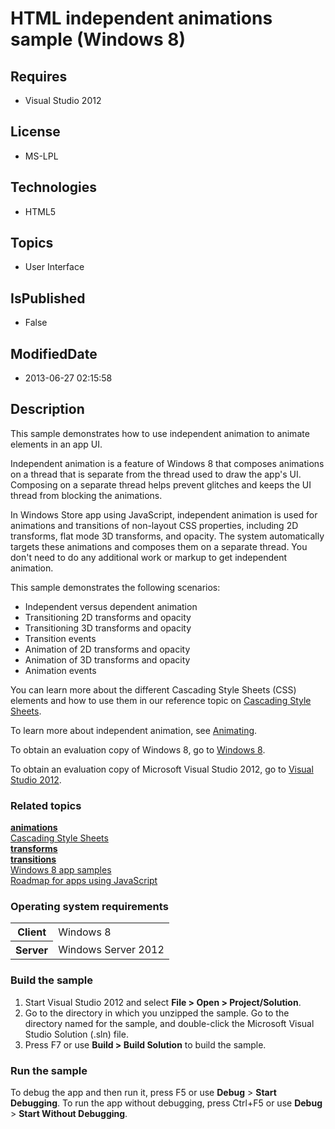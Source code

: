 # HTML independent animations sample (Windows 8)
## Requires
* Visual Studio 2012
## License
* MS-LPL
## Technologies
* HTML5
## Topics
* User Interface
## IsPublished
* False
## ModifiedDate
* 2013-06-27 02:15:58
## Description

<div id="mainSection">
<p>This sample demonstrates how to use independent animation to animate elements in an app UI.
</p>
<p>Independent animation is a feature of Windows&nbsp;8 that composes animations on a thread that is separate from the thread used to draw the app's UI. Composing on a separate thread helps prevent glitches and keeps the UI thread from blocking the animations.</p>
<p>In Windows Store app using JavaScript, independent animation is used for animations and transitions of non-layout CSS properties, including 2D transforms, flat mode 3D transforms, and opacity. The system automatically targets these animations and composes
 them on a separate thread. You don't need to do any additional work or markup to get independent animation.</p>
<p></p>
<p>This sample demonstrates the following scenarios:</p>
<ul>
<li>Independent versus dependent animation </li><li>Transitioning 2D transforms and opacity </li><li>Transitioning 3D transforms and opacity </li><li>Transition events </li><li>Animation of 2D transforms and opacity </li><li>Animation of 3D transforms and opacity </li><li>Animation events </li></ul>
<p></p>
<p>You can learn more about the different Cascading Style Sheets (CSS) elements and how to use them in our reference topic on
<a href="http://msdn.microsoft.com/library/windows/apps/hh996828">Cascading Style Sheets</a>.</p>
<p>To learn more about independent animation, see <a href="http://msdn.microsoft.com/library/windows/apps/hh849087">
Animating</a>.</p>
<p>To obtain an evaluation copy of Windows&nbsp;8, go to <a href="http://go.microsoft.com/fwlink/p/?linkid=241655">
Windows&nbsp;8</a>.</p>
<p>To obtain an evaluation copy of Microsoft Visual Studio&nbsp;2012, go to <a href="http://go.microsoft.com/fwlink/p/?linkid=241656">
Visual Studio&nbsp;2012</a>.</p>
<h3><a id="related_topics"></a>Related topics</h3>
<dl><dt><a href="http://msdn.microsoft.com/library/windows/apps/hh441191"><b>animations</b></a>
</dt><dt><a href="http://msdn.microsoft.com/library/windows/apps/hh996828">Cascading Style Sheets</a>
</dt><dt><a href="http://msdn.microsoft.com/library/windows/apps/hh453377"><b>transforms</b></a>
</dt><dt><a href="http://msdn.microsoft.com/library/windows/apps/hh453384"><b>transitions</b></a>
</dt><dt><a href="http://go.microsoft.com/fwlink/p/?LinkID=227694">Windows 8 app samples</a>
</dt><dt><a href="http://msdn.microsoft.com/library/windows/apps/hh465037">Roadmap for apps using JavaScript</a>
</dt></dl>
<h3>Operating system requirements</h3>
<table>
<tbody>
<tr>
<th>Client</th>
<td><dt>Windows&nbsp;8 </dt></td>
</tr>
<tr>
<th>Server</th>
<td><dt>Windows Server&nbsp;2012 </dt></td>
</tr>
</tbody>
</table>
<h3>Build the sample</h3>
<ol>
<li>Start Visual Studio&nbsp;2012 and select <b>File &gt; Open &gt; Project/Solution</b>.
</li><li>Go to the directory in which you unzipped the sample. Go to the directory named for the sample, and double-click the Microsoft Visual Studio Solution (.sln) file.
</li><li>Press F7 or use <b>Build &gt; Build Solution</b> to build the sample. </li></ol>
<h3>Run the sample</h3>
<p>To debug the app and then run it, press F5 or use <b>Debug</b> &gt; <b>Start Debugging</b>. To run the app without debugging, press Ctrl&#43;F5 or use
<b>Debug</b> &gt; <b>Start Without Debugging</b>.</p>
</div>

